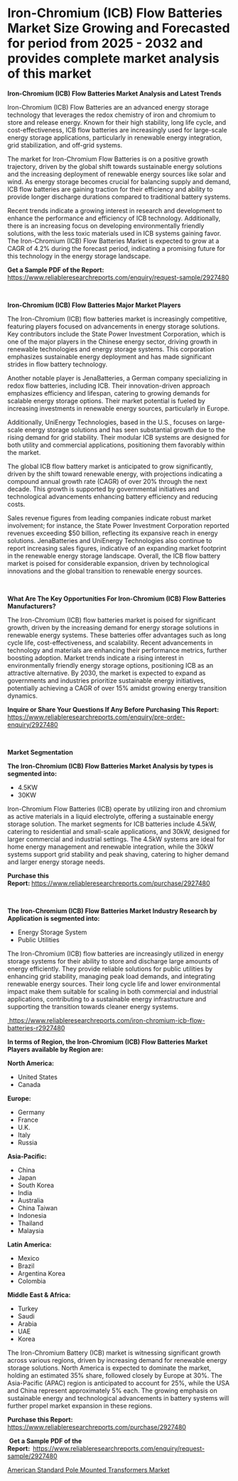<p><h1>Iron-Chromium (ICB) Flow Batteries Market Size Growing and Forecasted for period from 2025 - 2032 and provides complete market analysis of this market</h1></p><p><strong>Iron-Chromium (ICB) Flow Batteries Market Analysis and Latest Trends</strong></p>
<p><p>Iron-Chromium (ICB) Flow Batteries are an advanced energy storage technology that leverages the redox chemistry of iron and chromium to store and release energy. Known for their high stability, long life cycle, and cost-effectiveness, ICB flow batteries are increasingly used for large-scale energy storage applications, particularly in renewable energy integration, grid stabilization, and off-grid systems.</p><p>The market for Iron-Chromium Flow Batteries is on a positive growth trajectory, driven by the global shift towards sustainable energy solutions and the increasing deployment of renewable energy sources like solar and wind. As energy storage becomes crucial for balancing supply and demand, ICB flow batteries are gaining traction for their efficiency and ability to provide longer discharge durations compared to traditional battery systems.</p><p>Recent trends indicate a growing interest in research and development to enhance the performance and efficiency of ICB technology. Additionally, there is an increasing focus on developing environmentally friendly solutions, with the less toxic materials used in ICB systems gaining favor. The Iron-Chromium (ICB) Flow Batteries Market is expected to grow at a CAGR of 4.2% during the forecast period, indicating a promising future for this technology in the energy storage landscape.</p></p>
<p><strong>Get a Sample PDF of the Report:&nbsp;</strong> <a href="https://www.reliableresearchreports.com/enquiry/request-sample/2927480?utm_campaign=2981&utm_medium=2&utm_source=Github&utm_content=ia&utm_term=12032025&utm_id=iron-chromium-icb-flow-batteries">https://www.reliableresearchreports.com/enquiry/request-sample/2927480</a></p>
<p>&nbsp;</p>
<p><strong>Iron-Chromium (ICB) Flow Batteries Major Market Players</strong></p>
<p><p>The Iron-Chromium (ICB) flow batteries market is increasingly competitive, featuring players focused on advancements in energy storage solutions. Key contributors include the State Power Investment Corporation, which is one of the major players in the Chinese energy sector, driving growth in renewable technologies and energy storage systems. This corporation emphasizes sustainable energy deployment and has made significant strides in flow battery technology.</p><p>Another notable player is JenaBatteries, a German company specializing in redox flow batteries, including ICB. Their innovation-driven approach emphasizes efficiency and lifespan, catering to growing demands for scalable energy storage options. Their market potential is fueled by increasing investments in renewable energy sources, particularly in Europe.</p><p>Additionally, UniEnergy Technologies, based in the U.S., focuses on large-scale energy storage solutions and has seen substantial growth due to the rising demand for grid stability. Their modular ICB systems are designed for both utility and commercial applications, positioning them favorably within the market.</p><p>The global ICB flow battery market is anticipated to grow significantly, driven by the shift toward renewable energy, with projections indicating a compound annual growth rate (CAGR) of over 20% through the next decade. This growth is supported by governmental initiatives and technological advancements enhancing battery efficiency and reducing costs.</p><p>Sales revenue figures from leading companies indicate robust market involvement; for instance, the State Power Investment Corporation reported revenues exceeding $50 billion, reflecting its expansive reach in energy solutions. JenaBatteries and UniEnergy Technologies also continue to report increasing sales figures, indicative of an expanding market footprint in the renewable energy storage landscape. Overall, the ICB flow battery market is poised for considerable expansion, driven by technological innovations and the global transition to renewable energy sources.</p></p>
<p>&nbsp;</p>
<p><strong>What Are The Key Opportunities For Iron-Chromium (ICB) Flow Batteries Manufacturers?</strong></p>
<p><p>The Iron-Chromium (ICB) flow batteries market is poised for significant growth, driven by the increasing demand for energy storage solutions in renewable energy systems. These batteries offer advantages such as long cycle life, cost-effectiveness, and scalability. Recent advancements in technology and materials are enhancing their performance metrics, further boosting adoption. Market trends indicate a rising interest in environmentally friendly energy storage options, positioning ICB as an attractive alternative. By 2030, the market is expected to expand as governments and industries prioritize sustainable energy initiatives, potentially achieving a CAGR of over 15% amidst growing energy transition dynamics.</p></p>
<p><strong>Inquire or Share Your Questions If Any Before Purchasing This Report:</strong> <a href="https://www.reliableresearchreports.com/enquiry/pre-order-enquiry/2927480?utm_campaign=2981&utm_medium=2&utm_source=Github&utm_content=ia&utm_term=12032025&utm_id=iron-chromium-icb-flow-batteries">https://www.reliableresearchreports.com/enquiry/pre-order-enquiry/2927480</a></p>
<p>&nbsp;</p>
<p><strong>Market Segmentation</strong></p>
<p><strong>The Iron-Chromium (ICB) Flow Batteries Market Analysis by types is segmented into:</strong></p>
<p><ul><li>4.5KW</li><li>30KW</li></ul></p>
<p><p>Iron-Chromium Flow Batteries (ICB) operate by utilizing iron and chromium as active materials in a liquid electrolyte, offering a sustainable energy storage solution. The market segments for ICB batteries include 4.5kW, catering to residential and small-scale applications, and 30kW, designed for larger commercial and industrial settings. The 4.5kW systems are ideal for home energy management and renewable integration, while the 30kW systems support grid stability and peak shaving, catering to higher demand and larger energy storage needs.</p></p>
<p><strong>Purchase this Report:&nbsp;</strong><a href="https://www.reliableresearchreports.com/purchase/2927480?utm_campaign=2981&utm_medium=2&utm_source=Github&utm_content=ia&utm_term=12032025&utm_id=iron-chromium-icb-flow-batteries">https://www.reliableresearchreports.com/purchase/2927480</a></p>
<p>&nbsp;</p>
<p><strong>The Iron-Chromium (ICB) Flow Batteries Market Industry Research by Application is segmented into:</strong></p>
<p><ul><li>Energy Storage System</li><li>Public Utilities</li></ul></p>
<p><p>The Iron-Chromium (ICB) flow batteries are increasingly utilized in energy storage systems for their ability to store and discharge large amounts of energy efficiently. They provide reliable solutions for public utilities by enhancing grid stability, managing peak load demands, and integrating renewable energy sources. Their long cycle life and lower environmental impact make them suitable for scaling in both commercial and industrial applications, contributing to a sustainable energy infrastructure and supporting the transition towards cleaner energy systems.</p></p>
<p><a href="https://www.reliableresearchreports.com/iron-chromium-icb-flow-batteries-r2927480?utm_campaign=2981&utm_medium=2&utm_source=Github&utm_content=ia&utm_term=12032025&utm_id=iron-chromium-icb-flow-batteries">&nbsp;https://www.reliableresearchreports.com/iron-chromium-icb-flow-batteries-r2927480</a></p>
<p><strong>In terms of Region, the Iron-Chromium (ICB) Flow Batteries Market Players available by Region are:</strong></p>
<p>
    <p> <strong> North America: </strong>
        <ul>
            <li>United States</li>
            <li>Canada</li>
        </ul>
        </p> 
    <p> <strong> Europe: </strong>
        <ul>
            <li>Germany</li>
            <li>France</li>
            <li>U.K.</li>
            <li>Italy</li>
            <li>Russia</li>
        </ul>
        </p> 
    <p> <strong> Asia-Pacific: </strong>
        <ul>
            <li>China</li>
            <li>Japan</li>
            <li>South Korea</li>
            <li>India</li>
            <li>Australia</li>
            <li>China Taiwan</li>
            <li>Indonesia</li>
            <li>Thailand</li>
            <li>Malaysia</li>
        </ul>
        </p> 
    <p> <strong> Latin America: </strong>
        <ul>
            <li>Mexico</li>
            <li>Brazil</li>
            <li>Argentina Korea</li>
            <li>Colombia</li>
        </ul>
        </p> 
    <p> <strong> Middle East & Africa: </strong>
        <ul>
            <li>Turkey</li>
            <li>Saudi</li>
            <li>Arabia</li>
            <li>UAE</li>
            <li>Korea</li>
        </ul>
    </p>
    </p>
<p><p>The Iron-Chromium Battery (ICB) market is witnessing significant growth across various regions, driven by increasing demand for renewable energy storage solutions. North America is expected to dominate the market, holding an estimated 35% share, followed closely by Europe at 30%. The Asia-Pacific (APAC) region is anticipated to account for 25%, while the USA and China represent approximately 5% each. The growing emphasis on sustainable energy and technological advancements in battery systems will further propel market expansion in these regions.</p></p>
<p><strong>Purchase this Report: </strong><a href="https://www.reliableresearchreports.com/purchase/2927480?utm_campaign=2981&utm_medium=2&utm_source=Github&utm_content=ia&utm_term=12032025&utm_id=iron-chromium-icb-flow-batteries">https://www.reliableresearchreports.com/purchase/2927480</a></p>
<p>&nbsp;<strong>Get a Sample PDF of the Report:&nbsp;&nbsp;</strong><a href="https://www.reliableresearchreports.com/enquiry/request-sample/2927480?utm_campaign=2981&utm_medium=2&utm_source=Github&utm_content=ia&utm_term=12032025&utm_id=iron-chromium-icb-flow-batteries">https://www.reliableresearchreports.com/enquiry/request-sample/2927480</a></p>
<p><strong></strong></p>
<p><p><a href="https://github.com/djibenesha/Market-Research-Report-List-1/blob/main/american-standard-pole-mounted-transformers-market.md?utm_campaign=2981&utm_medium=2&utm_source=Github&utm_content=ia&utm_term=12032025&utm_id=iron-chromium-icb-flow-batteries">American Standard Pole Mounted Transformers Market</a></p></p>